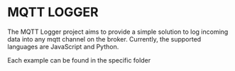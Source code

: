# MQTT LOGGER

The MQTT Logger project aims to provide a simple solution to log incoming data into any mqtt channel on the broker. Currently, the supported languages are JavaScript and Python.

Each example can be found in the specific folder
